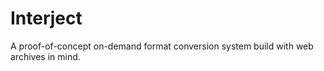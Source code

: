 Interject
=========

A proof-of-concept on-demand format conversion system build with web archives in mind.

